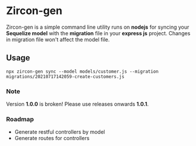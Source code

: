 
# Zircon-gen

Zircon-gen is a simple command line utility runs on **nodejs** for syncing your **Sequelize model** with the **migration** file in your **express js** project. Changes in migration file won't affect the model file.

## Usage

```console
npx zircon-gen sync --model models/customer.js --migration migrations/20210717142059-create-customers.js
```

### Note

Version  **1.0.0** is broken! Please use releases onwards **1.0.1**.

### Roadmap

- Generate restful controllers by model
- Generate routes for controllers
